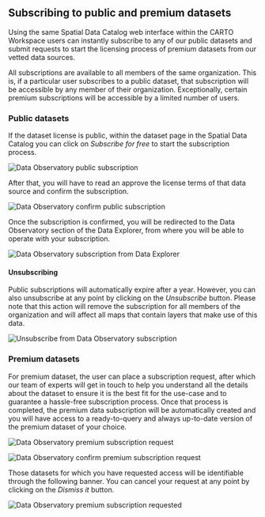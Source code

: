 ## Subscribing to public and premium datasets

Using the same Spatial Data Catalog web interface within the CARTO Workspace users can instantly subscribe to any of our public datasets and submit requests to start the licensing process of premium datasets from our vetted data sources.

All subscriptions are available to all members of the same organization. This is, if a particular user subscribes to a public dataset, that subscription will be accessible by any member of their organization. Exceptionally, certain premium subscriptions will be accessible by a limited number of users. 

### Public datasets

If the dataset license is public, within the dataset page in the Spatial Data Catalog you can click on _Subscribe for free_ to start the subscription process. 

![Data Observatory public subscription](/img/data-observatory/do-public-subscription.png)

After that, you will have to read an approve the license terms of that data source and confirm the subscription.

![Data Observatory confirm public subscription](/img/data-observatory/do-public-subscription-confirm.png)

Once the subscription is confirmed, you will be redirected to the Data Observatory section of the Data Explorer, from where you will be able to operate with your subscription. 

![Data Observatory subscription from Data Explorer](/img/data-observatory/do-public-subscription-de.png)

#### Unsubscribing

Public subscriptions will automatically expire after a year. However, you can also unsubscribe at any point by clicking on the _Unsubscribe_ button. Please note that this action will remove the subscription for all members of the organization and will affect all maps that contain layers that make use of this data.

![Unsubscribe from Data Observatory subscription](/img/data-observatory/do-dataset-unsubscribe-confirm.png)

### Premium datasets

For premium dataset, the user can place a subscription request, after which our team of experts will get in touch to help you understand all the details about the dataset to ensure it is the best fit for the use-case and to guarantee a hassle-free subscription process. Once that process is completed, the premium data subscription will be automatically created and you will have access to a ready-to-query and always up-to-date version of the premium dataset of your choice.

![Data Observatory premium subscription request](/img/data-observatory/do-premium-subscription.png)

![Data Observatory confirm premium subscription request](/img/data-observatory/do-premium-subscription-confirm.png)

Those datasets for which you have requested access will be identifiable through the following banner. You can cancel your request at any point by clicking on the _Dismiss it_ button. 

![Data Observatory premium subscription requested](/img/data-observatory/do-premium-subscription-requested.png)

